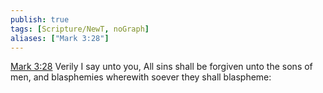 ```yaml
---
publish: true
tags: [Scripture/NewT, noGraph]
aliases: ["Mark 3:28"]
---
```

[Mark 3:28](https://churchofjesuschrist.org/study/scriptures/nt/mark/3?lang=eng&id=p28#p28) Verily I say unto you, All sins shall be forgiven unto the sons of men, and blasphemies wherewith soever they shall blaspheme:
